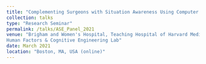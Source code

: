 ```yaml
---
title: "Complementing Surgeons with Situation Awareness Using Computer Vision Techniques"
collection: talks
type: "Research Seminar"
permalink: /talks/ASE_Panel_2021
venue: "Brigham and Women's Hospital, Teaching Hospital of Harvard Medical School, STRATUS Center for Medical Simulation
Human Factors & Cognitive Engineering Lab"
date: March 2021
location: "Boston, MA, USA (online)"
---
```

